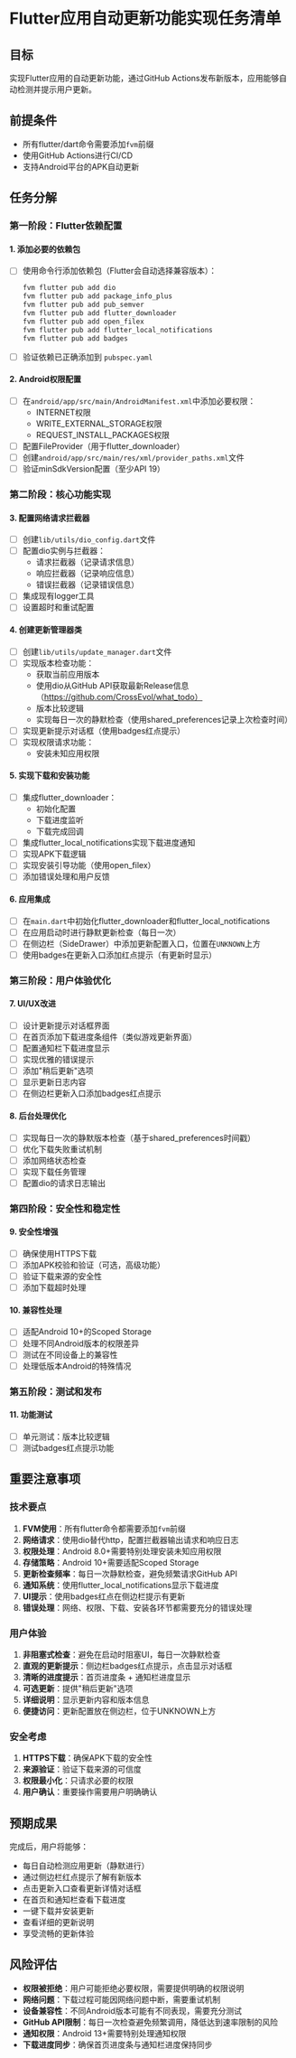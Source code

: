 # Flutter应用自动更新功能实现任务清单

## 目标
实现Flutter应用的自动更新功能，通过GitHub Actions发布新版本，应用能够自动检测并提示用户更新。

## 前提条件
- 所有flutter/dart命令需要添加`fvm`前缀
- 使用GitHub Actions进行CI/CD
- 支持Android平台的APK自动更新

## 任务分解

### 第一阶段：Flutter依赖配置

#### 1. 添加必要的依赖包
- [ ] 使用命令行添加依赖包（Flutter会自动选择兼容版本）：
  ```bash
  fvm flutter pub add dio
  fvm flutter pub add package_info_plus
  fvm flutter pub add pub_semver
  fvm flutter pub add flutter_downloader
  fvm flutter pub add open_filex
  fvm flutter pub add flutter_local_notifications
  fvm flutter pub add badges
  ```
- [ ] 验证依赖已正确添加到 `pubspec.yaml`

#### 2. Android权限配置
- [ ] 在`android/app/src/main/AndroidManifest.xml`中添加必要权限：
  - INTERNET权限
  - WRITE_EXTERNAL_STORAGE权限
  - REQUEST_INSTALL_PACKAGES权限
- [ ] 配置FileProvider（用于flutter_downloader）
- [ ] 创建`android/app/src/main/res/xml/provider_paths.xml`文件
- [ ] 验证minSdkVersion配置（至少API 19）

### 第二阶段：核心功能实现

#### 3. 配置网络请求拦截器
- [ ] 创建`lib/utils/dio_config.dart`文件
- [ ] 配置dio实例与拦截器：
  - 请求拦截器（记录请求信息）
  - 响应拦截器（记录响应信息）
  - 错误拦截器（记录错误信息）
- [ ] 集成现有logger工具
- [ ] 设置超时和重试配置

#### 4. 创建更新管理器类
- [ ] 创建`lib/utils/update_manager.dart`文件
- [ ] 实现版本检查功能：
  - 获取当前应用版本
  - 使用dio从GitHub API获取最新Release信息（https://github.com/CrossEvol/what_todo）
  - 版本比较逻辑
  - 实现每日一次的静默检查（使用shared_preferences记录上次检查时间）
- [ ] 实现更新提示对话框（使用badges红点提示）
- [ ] 实现权限请求功能：
  - 安装未知应用权限

#### 5. 实现下载和安装功能
- [ ] 集成flutter_downloader：
  - 初始化配置
  - 下载进度监听
  - 下载完成回调
- [ ] 集成flutter_local_notifications实现下载进度通知
- [ ] 实现APK下载逻辑
- [ ] 实现安装引导功能（使用open_filex）
- [ ] 添加错误处理和用户反馈

#### 6. 应用集成
- [ ] 在`main.dart`中初始化flutter_downloader和flutter_local_notifications
- [ ] 在应用启动时进行静默更新检查（每日一次）
- [ ] 在侧边栏（SideDrawer）中添加更新配置入口，位置在`UNKNOWN`上方
- [ ] 使用badges在更新入口添加红点提示（有更新时显示）

### 第三阶段：用户体验优化

#### 7. UI/UX改进
- [ ] 设计更新提示对话框界面
- [ ] 在首页添加下载进度条组件（类似游戏更新界面）
- [ ] 配置通知栏下载进度显示
- [ ] 实现优雅的错误提示
- [ ] 添加"稍后更新"选项
- [ ] 显示更新日志内容
- [ ] 在侧边栏更新入口添加badges红点提示

#### 8. 后台处理优化
- [ ] 实现每日一次的静默版本检查（基于shared_preferences时间戳）
- [ ] 优化下载失败重试机制
- [ ] 添加网络状态检查
- [ ] 实现下载任务管理
- [ ] 配置dio的请求日志输出

### 第四阶段：安全性和稳定性

#### 9. 安全性增强
- [ ] 确保使用HTTPS下载
- [ ] 添加APK校验和验证（可选，高级功能）
- [ ] 验证下载来源的安全性
- [ ] 添加下载超时处理

#### 10. 兼容性处理
- [ ] 适配Android 10+的Scoped Storage
- [ ] 处理不同Android版本的权限差异
- [ ] 测试在不同设备上的兼容性
- [ ] 处理低版本Android的特殊情况

### 第五阶段：测试和发布

#### 11. 功能测试
- [ ] 单元测试：版本比较逻辑
- [ ] 测试badges红点提示功能

## 重要注意事项

### 技术要点
1. **FVM使用**：所有flutter命令都需要添加`fvm`前缀
2. **网络请求**：使用dio替代http，配置拦截器输出请求和响应日志
3. **权限处理**：Android 8.0+需要特别处理安装未知应用权限
4. **存储策略**：Android 10+需要适配Scoped Storage
5. **更新检查频率**：每日一次静默检查，避免频繁请求GitHub API
6. **通知系统**：使用flutter_local_notifications显示下载进度
7. **UI提示**：使用badges红点在侧边栏提示有更新
8. **错误处理**：网络、权限、下载、安装各环节都需要充分的错误处理

### 用户体验
1. **非阻塞式检查**：避免在启动时阻塞UI，每日一次静默检查
2. **直观的更新提示**：侧边栏badges红点提示，点击显示对话框
3. **清晰的进度提示**：首页进度条 + 通知栏进度显示
4. **可选更新**：提供"稍后更新"选项
5. **详细说明**：显示更新内容和版本信息
6. **便捷访问**：更新配置放在侧边栏，位于UNKNOWN上方

### 安全考虑
1. **HTTPS下载**：确保APK下载的安全性
2. **来源验证**：验证下载来源的可信度
3. **权限最小化**：只请求必要的权限
4. **用户确认**：重要操作需要用户明确确认

## 预期成果
完成后，用户将能够：
- 每日自动检测应用更新（静默进行）
- 通过侧边栏红点提示了解有新版本
- 点击更新入口查看更新详情对话框
- 在首页和通知栏查看下载进度
- 一键下载并安装更新
- 查看详细的更新说明
- 享受流畅的更新体验

## 风险评估
- **权限被拒绝**：用户可能拒绝必要权限，需要提供明确的权限说明
- **网络问题**：下载过程可能因网络问题中断，需要重试机制
- **设备兼容性**：不同Android版本可能有不同表现，需要充分测试
- **GitHub API限制**：每日一次检查避免频繁调用，降低达到速率限制的风险
- **通知权限**：Android 13+需要特别处理通知权限
- **下载进度同步**：确保首页进度条与通知栏进度保持同步